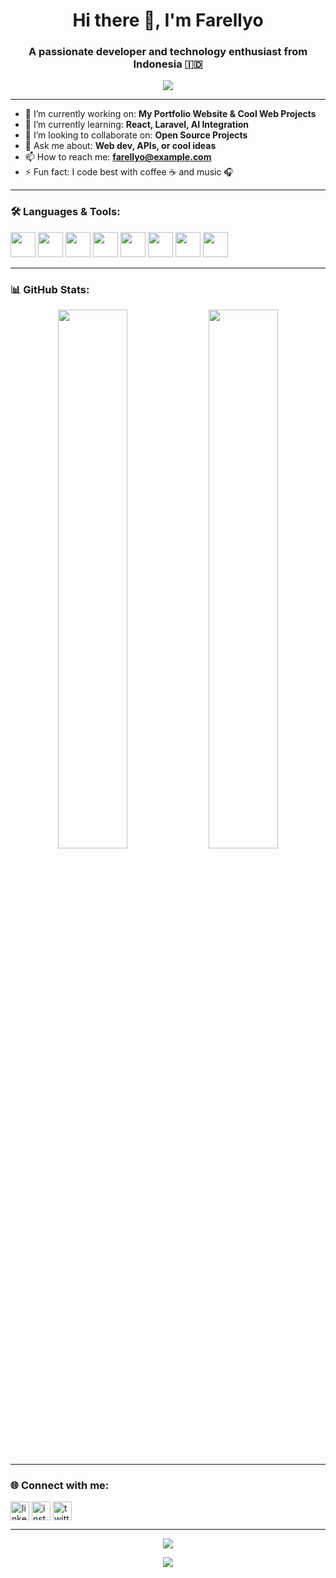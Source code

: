 
<h1 align="center">Hi there 👋, I'm Farellyo</h1>
<h3 align="center">A passionate developer and technology enthusiast from Indonesia 🇮🇩</h3>

<p align="center">
  <img src="https://readme-typing-svg.herokuapp.com?color=00BFFF&lines=Web+Developer;Creative+Coder;Open+Source+Lover;Always+Learning..." />
</p>

---

- 🔭 I’m currently working on: **My Portfolio Website & Cool Web Projects**
- 🌱 I’m currently learning: **React, Laravel, AI Integration**
- 👯 I’m looking to collaborate on: **Open Source Projects**
- 💬 Ask me about: **Web dev, APIs, or cool ideas**
- 📫 How to reach me: **farellyo@example.com**
- ⚡ Fun fact: I code best with coffee ☕ and music 🎧

---

### 🛠️ Languages & Tools:
<p align="left">
  <img src="https://cdn.jsdelivr.net/gh/devicons/devicon/icons/html5/html5-original.svg" width="40" />
  <img src="https://cdn.jsdelivr.net/gh/devicons/devicon/icons/css3/css3-original.svg" width="40" />
  <img src="https://cdn.jsdelivr.net/gh/devicons/devicon/icons/javascript/javascript-original.svg" width="40" />
  <img src="https://cdn.jsdelivr.net/gh/devicons/devicon/icons/php/php-original.svg" width="40" />
  <img src="https://cdn.jsdelivr.net/gh/devicons/devicon/icons/mysql/mysql-original.svg" width="40" />
  <img src="https://cdn.jsdelivr.net/gh/devicons/devicon/icons/react/react-original.svg" width="40" />
  <img src="https://cdn.jsdelivr.net/gh/devicons/devicon/icons/nodejs/nodejs-original.svg" width="40" />
  <img src="https://cdn.jsdelivr.net/gh/devicons/devicon/icons/python/python-original.svg" width="40" />
</p>

---

### 📊 GitHub Stats:
<p align="center">
  <img src="https://github-readme-stats.vercel.app/api?username=farellyo&show_icons=true&theme=radical" width="47%"/>
  <img src="https://github-readme-stats.vercel.app/api/top-langs/?username=farellyo&layout=compact&theme=radical" width="47%"/>
</p>

---

### 🌐 Connect with me:
<p align="left">
  <a href="https://linkedin.com/in/yourlinkedin" target="blank"><img align="center" src="https://cdn-icons-png.flaticon.com/512/174/174857.png" alt="linkedin" height="30" /></a>
  <a href="https://instagram.com/yourinsta" target="blank"><img align="center" src="https://cdn-icons-png.flaticon.com/512/2111/2111463.png" alt="instagram" height="30" /></a>
  <a href="https://twitter.com/yourtwitter" target="blank"><img align="center" src="https://cdn-icons-png.flaticon.com/512/733/733579.png" alt="twitter" height="30" /></a>
</p>

---

<p align="center">
  <img src="https://github-readme-streak-stats.herokuapp.com?user=farellyo&theme=dark" />
</p>

<p align="center">
  <img src="https://activity-graph.herokuapp.com/graph?username=farellyo&theme=react-dark" />
</p>

